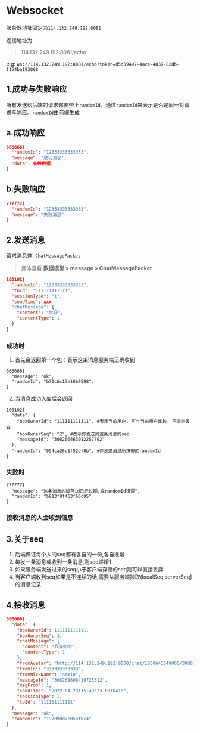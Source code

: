 # Websocket

服务器地址固定为`114.132.249.192:8081`

连接地址为:

> 114.132.249.192:8081/echo

e.g: `ws://114.132.249.192:8081/echo?token=d5d59497-4ace-4837-82db-f154ba193008`

## 1.成功与失败响应

所有发送给后端的请求都要带上`randomId`，通过`randomId`来表示是否是同一对请求与响应。`randomId`由前端生成

## a.成功响应

```json
666666{
  "randomId": "12333333333333",
  "message": "成功消息",
  "data": 各种数据
}
```

## b.失败响应

```json
777777{
  "randomId": "12333333333333",
  "message": "失败消息"
}
```

## 2.发送消息

请求消息体: `ChatMessagePacket`

> 具体查看 **数据模型 > message > ChatMessagePacket**

```json
100101{
  "randomId": "12333333333333",
  "toId": "111111111111",
  "sessionType": "1",
  "sendTime": xxx
  "chatMessage": {
    "content": "你好",
    "contentType": 1
  }
}
```

### 成功时

1. 首先会返回第一个包：表示这条消息服务端正确收到

```
666666{
  "message": "ok",
  "randomId": "b70c6c13e10b0598",
}
```

2. 当消息成功入库后会返回

```jsonpath
100102{
  "data": {
    "boxOwnerId": "111111111111", #表示当前用户, 可与当前用户比较, 不同则丢弃
    "boxOwnerSeq": "2", #表示你发送的这条消息的seq
    "messageId": "308266463012257792"
  },
  "randomId": "094ca26e1f52ef8b", #你发送消息所携带的randomId
}
```

### 失败时

```jsonpath
777777{
  "message": "这条消息的缓存id已经过期,或randomId错误",
  "randomId": "b813f9f463f66c95"
}
```

### 接收消息的人会收到信息

## 3.关于seq

1. 后端保证每个人的seq都有各自的一份,各自递增
2. 每发一条消息或收到一条消息,则seq递增1
3. 如果服务端发送过来的seq小于客户端存储的seq则可以直接丢弃
4. 当客户端收到seq如果是不连续的话,需要从服务端拉取(localSeq,serverSeq]的消息记录

## 4.接收消息

```json
666666{
  "data": {
    "boxOwnerId": 111111111111,
    "boxOwnerSeq": 3,
    "chatMessage": {
      "content": "我操你的",
      "contentType": 1
    },
    "fromAvatar": "http://114.132.249.192:9000/chat/1650643549000/308031149761011712blob",
    "fromId": "333333333333",
    "fromNickName": "admin",
    "messageId": "308268608419725312",
    "msgFrom": 1,
    "sendTime": "2022-04-23T15:49:23.6010415",
    "sessionType": 1,
    "toId": "111111111111"
  },
  "message": "ok",
  "randomId": "19709dd7e05ef0c4"
}
```